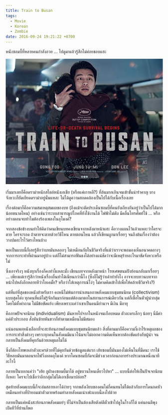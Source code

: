 ```yaml
---
title: Train to Busan
tags:
  - Movie
  - Korean
  - Zombie
date: 2016-09-24 19:21:22 +0700
---
```


หนังซอมบี้ที่หลายคนกำลังอวย ... ไปดูมาแล้วรู้สึกไม่ค่อยชอบแฮะ

![](/images/poster-train-to-busan.jpg)

เริ่มมาเลยก็คือดราม่าหนักสไตล์หนังเอเชีย (หรือแค่เกาหลี?) ที่ล้นมากเกินจนเข้าขั้นน่ารำคาญ บางจังหวะก็ยัดเยียดดราม่าอยู่นั่นแหละ ไม่ได้ดูความสอดคล้องเป็นไปได้กับเนื้อเรื่องเลย

เรื่องต่อมาก็คือความสมเหตุสมผลของบท (ถึงแม้จะตัดประเด็นซอมบี้ที่คนยังเถียงกันอยู่ว่าเป็นไปได้มากน้อยขนาดไหน) อย่างเช่นว่าระบบสาธารณูปโภคที่ยังใช้งานได้ ไฟฟ้าไม่ดับ มีคลื่นโทรศัพท์ใช้ ... หรืออย่างตอนจบทำไมต้องร้องเพลงในอุโมงค์?

จากสองข้อข้างบนทำให้คิดว่าคนเขียนบทคงเขียนจากหลังมาหน้าแฮะ คือวางแผนไว้แล้วแหละว่าใครจะตาย ใครจะรอด ถ้าตายจะตายด้วยวิธีไหน ตายตอนไหน แล้วก็เขียนผูกมาเรื่อยๆ จนถึงต้นเรื่องว่าต้องวางปมอะไรไว้ตรงไหนบ้าง

พอเป็นแบบนี้ก็เลยรู้สึกว่าบทมันหลอกๆ ไม่เหมือนกับในชีวิตจริงที่แม้ว่าเราจะพอมองเห็นอนาคตลางๆ จากการกระทำที่ผ่านมาอยู่บ้าง แต่ก็ไม่สามารถฟันธงได้อย่างแน่ชัดว่าจะมีเหตุร้ายอะไรมาขัดจังหวะหรือไม่

ซึ่งเอาจริงๆ หนังทุกเรื่องก็คงทำงี้แหละมั้ง เขียนบทจากหลังมาหน้า โรยเศษขนมปังย้อนกลับมาเรื่อยๆ ... เพียงแต่เรารู้สึกว่าหนังเรื่องอื่นทำได้เนียนกว่านี้ไง (ซึ่งก็ไม่รู้ว่าเค้าทำยังไง อาจจะทบทวนบทจากหน้าไปหลังอีกหลายทีว่าโอเคมั้ย? หรือว่าใส่เหตุการณ์โง่ๆ ไม่คาดคิดเข้าไปเพื่อให้คล้ายชีวิตจริง?)

แต่ที่แย่ที่สุดของหนังสำหรับเรา คงหนีไม่พ้นการนำเสนอภาพสังคมแบบชุมชนนิยม (collectivism) แบบสุดโต่ง ทุกคนที่แม้ไม่รู้จักกันมาก่อนแต่ต้องมาตกในสถานการณ์เดียวกัน แต่ก็เชื่อในตัวผู้นำกลุ่มโดยไม่ตั้งคำถาม ไม่มีข้อขัดแย้ง เพียงเพราะแค่ว่าเขาเป็นคนมีอำนาจ มีเงิน มีอายุ

คือภาพปัจเจกนิยม (individualism) มันหายไปจากในหนังจนเกือบหมด ตัวละครเล็กๆ น้อยๆ นี่มีค่าแค่ตัวประกอบ สั่งหันซ้ายหันขวาก็ทำตามเหมือนไม่มีสมอง

แน่นอนพอหนังเลือกที่จะสะท้อนภาพสังคมแบบชุมชนนิยมแล้ว สิ่งที่ตามมาก็คือความงี่เง่าไร้เหตุผลของการกระทำสิ่งต่างๆ เพราะทุกคนในสังคมมีแนวโน้มจะไม่ออกความคิดเห็นหากต้องขัดแย้งกับผู้นำ จนกลายเป็นสังคมที่คุยกันด้วยเหตุผลไม่ได้

ซึ่งก็ต้องโทษเหล่าตัวละครด้วยที่ไม่คุยกันด้วยข้อมูลแต่แรก เฮ้ยซอมบี้มันมองไม่เห็นในที่มืดนะ เราใช้วิธีหลบมันมาตอนรถไฟวิ่งลอดอุโมงค์ หากโดนซอมบี้กัดจะมีช่วงเวลาก่อนกลายร่างประมาณหนึ่งนาที อะไรงี้

กลายเป็นบอกแค่ว่า "เฮ้ย กูฝ่าดงซอมบี้มาได้ อยู่ขบวนไหนเดี๋ยวไปหา" ... แบบนี้ต่อให้เป็นปัจเจกนิยมก็เหอะ ใครจะไปเชื่อว่าอีกกลุ่มไม่ได้เอาเชื้อมาปล่อย?

สุดท้ายสังคมแบบนี้ก็จะล่มสลายเอาได้ง่ายๆ จากพลังเงียบของคนไม่กี่คนทนไม่ได้แล้วกับการโดนกดหัว เหมือนอย่างที่ป้ายอมฆ่าตัวตายพร้อมทำลายสังคมเน่าเฟะแบบนี้ลงไปด้วย

กลายเป็นแค่หนังสะท้อนภาพสังคมแย่ๆ ที่ไม่จำเป็นต้องเสียตังค์ตีตั๋วเข้าไปดูในโรงก็ได้ แค่นอนตีพุงเปิดทีวีที่บ้านก็พอ
